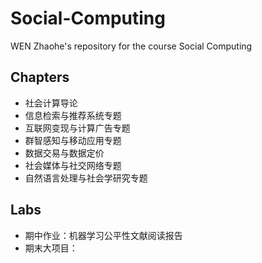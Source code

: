 # Social-Computing
WEN Zhaohe's repository for the course Social Computing

## Chapters
- 社会计算导论
- 信息检索与推荐系统专题
- 互联网变现与计算广告专题
- 群智感知与移动应用专题
- 数据交易与数据定价
- 社会媒体与社交网络专题
- 自然语言处理与社会学研究专题

## Labs
- 期中作业：机器学习公平性文献阅读报告
- 期末大项目：
